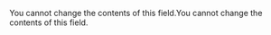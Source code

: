 <span data-ttu-id="ddb5f-101">You cannot change the contents of this field.</span><span class="sxs-lookup"><span data-stu-id="ddb5f-101">You cannot change the contents of this field.</span></span>
